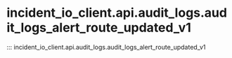 # incident_io_client.api.audit_logs.audit_logs_alert_route_updated_v1

::: incident_io_client.api.audit_logs.audit_logs_alert_route_updated_v1